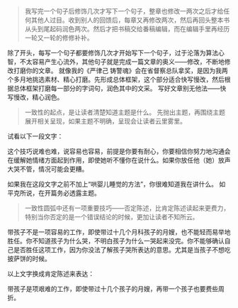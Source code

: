 >我写完一个句子后修饰几次才写下一个句子，整章也修改一两次之后才给任何其他人过目。收到别人的回馈后，每章又再修改两次，然后再回头整本书从头到尾起码润色两次。然后才把书稿交给番稿编辑，而在编辑手里再经历一轮又一轮的修修补补。

除了开头，每写一个句子都要修饰几次才开始写下一个句子，过于沦落为算法心智，不太容易产生心流外，其他句子就是完成一篇文章的奥义——修改，不断地修改打磨你的文章。
就像我的《严律己 铸警魂》会在省督察总队拿奖，是因为我两个多月地挑选素材、精心打磨。先形成总体框架，这个部分适合快写慢改，然后根据总体框架打磨每一部分的字词句，润色其中的文采。
写好文章别无他法——快写慢改，精心润色。

>一致性的起点，是让读者清楚知道主题是什么。
先抛出主题，再围绕主题展开相关呈现，如果主题不明确，呈现会让读者云里雾里。

试看以下一段文字：

这个技巧说难也难，说容易也容易，前提是你要有耐心，你要相信你努力地沟通会在缓解她情绪方面起到作用，即使她听不懂你在说什么。如果你放任他（她）放声大哭不管，情况可能会更糟。

如果我在这段文字之前不加上“哄婴儿睡觉的方法”，你很难知道我在讲什么。
如平克所说，在开篇务必透露主题。

>一致性圆弧中还有一项重要技巧——否定陈述，比肯定陈述读起来更费力，特别当你否定的是一个错误结论的时候，更加让读者不知所云。

带孩子不是一项容易的工作，即使带过十几个月科孩子的月嫂，也不能轻而易举地胜任。你不知道孩子为什么哭，不明白孩子为什么一哭起来没完。你不能够确认自己是否胜任这项工作，因为你没法了解孩子哭所表达的意思。尤其是当孩子不想吃披萨饼的时候。

以上文字换成肯定陈述来表达：

带孩子是项艰难的工作，即使带过十几个孩子的月嫂，再带一个孩子也要费些周折。